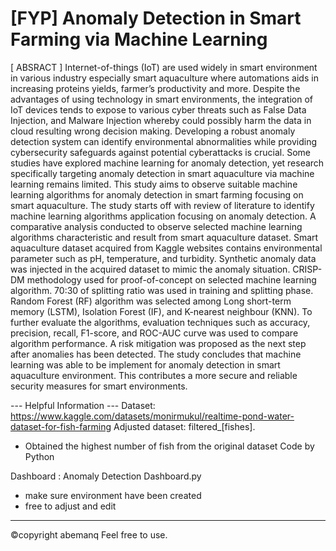 # [FYP] Anomaly Detection in Smart Farming via Machine Learning

[ ABSRACT ]
Internet-of-things (IoT) are used widely in smart environment in various industry
especially smart aquaculture where automations aids in increasing proteins yields,
farmer’s productivity and more. Despite the advantages of using technology in smart
environments, the integration of IoT devices tends to expose to various cyber threats
such as False Data Injection, and Malware Injection whereby could possibly harm the
data in cloud resulting wrong decision making. Developing a robust anomaly detection
system can identify environmental abnormalities while providing cybersecurity
safeguards against potential cyberattacks is crucial. Some studies have explored
machine learning for anomaly detection, yet research specifically targeting anomaly
detection in smart aquaculture via machine learning remains limited. This study aims to
observe suitable machine learning algorithms for anomaly detection in smart farming
focusing on smart aquaculture. The study starts off with review of literature to identify
machine learning algorithms application focusing on anomaly detection. A comparative
analysis conducted to observe selected machine learning algorithms characteristic and
result from smart aquaculture dataset. Smart aquaculture dataset acquired from Kaggle
websites contains environmental parameter such as pH, temperature, and turbidity.
Synthetic anomaly data was injected in the acquired dataset to mimic the anomaly
situation. CRISP-DM methodology used for proof-of-concept on selected machine
learning algorithm. 70:30 of splitting ratio was used in training and splitting phase.
Random Forest (RF) algorithm was selected among Long short-term memory (LSTM),
Isolation Forest (IF), and K-nearest neighbour (KNN). To further evaluate the
algorithms, evaluation techniques such as accuracy, precision, recall, F1-score, and
ROC-AUC curve was used to compare algorithm performance. A risk mitigation was
proposed as the next step after anomalies has been detected. The study concludes that
machine learning was able to be implement for anomaly detection in smart aquaculture
environment. This contributes a more secure and reliable security measures for smart
environments. 

--- Helpful Information ---
Dataset: https://www.kaggle.com/datasets/monirmukul/realtime-pond-water-dataset-for-fish-farming
Adjusted dataset: filtered_[fishes]. 
- Obtained the highest number of fish from the original dataset
Code by Python

Dashboard : Anomaly Detection Dashboard.py
- make sure environment have been created
- free to adjust and edit
---------------------------
©️copyright abemanq
Feel free to use. 


